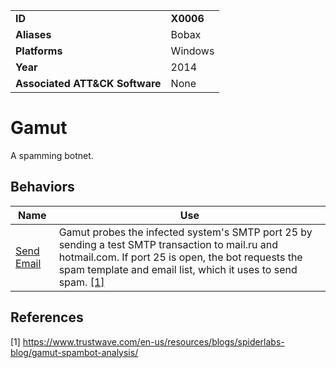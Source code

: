 |||
|---|---|
|**ID**|**X0006**|
|**Aliases**|Bobax|
|**Platforms**|Windows|
|**Year**|2014|
|**Associated ATT&CK Software**|None|


Gamut
=====
A spamming botnet.

Behaviors
---------
|Name|Use|
|---|---|
|[Send Email](../execution/send-email.md)|Gamut probes the infected system's SMTP port 25 by sending a test SMTP transaction to mail.ru and hotmail.com. If port 25 is open, the bot requests the spam template and email list, which it uses to send spam. [[1]](#1)|

References
----------
<a name="1">[1]</a> https://www.trustwave.com/en-us/resources/blogs/spiderlabs-blog/gamut-spambot-analysis/
